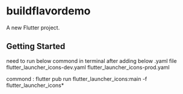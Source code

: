 # buildflavordemo

A new Flutter project.

## Getting Started

need to run below commond in terminal after adding below .yaml file 
flutter_launcher_icons-dev.yaml
flutter_launcher_icons-prod.yaml

commond : 
flutter pub run flutter_launcher_icons:main -f flutter_launcher_icons*
